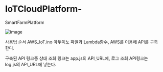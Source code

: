 # IoTCloudPlatform-
SmartFarmPlatform

![image](https://github.com/jmjmff/IoTCloudPlatform-/assets/127866363/cd277d02-a9f0-42b1-8077-a391a4e7aa76)

사용법 순서
AWS_IoT.ino 아두이노 파일과 Lambda함수, AWS를 이용해 API를 구축한다.

구축된 API 링크중 상태 조회 링크는 app.js의 API_URL에, 로그 조회 API링크는 log.js의 API_URL에 넣는다.
